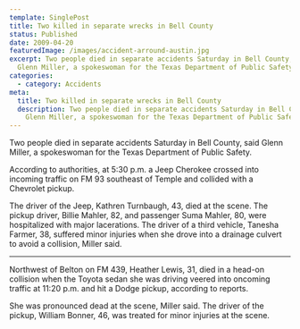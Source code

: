 ```yaml
---
template: SinglePost
title: Two killed in separate wrecks in Bell County
status: Published
date: 2009-04-20
featuredImage: /images/accident-arround-austin.jpg
excerpt: Two people died in separate accidents Saturday in Bell County, said
  Glenn Miller, a spokeswoman for the Texas Department of Public Safety.
categories:
  - category: Accidents
meta:
  title: Two killed in separate wrecks in Bell County
  description: Two people died in separate accidents Saturday in Bell County, said
    Glenn Miller, a spokeswoman for the Texas Department of Public Safety.
---
```

<!--StartFragment-->

Two people died in separate accidents Saturday in Bell County, said Glenn Miller, a spokeswoman for the Texas Department of Public Safety.

According to authorities, at 5:30 p.m. a Jeep Cherokee crossed into incoming traffic on FM 93 southeast of Temple and collided with a Chevrolet pickup.

The driver of the Jeep, Kathren Turnbaugh, 43, died at the scene. The pickup driver, Billie Mahler, 82, and passenger Suma Mahler, 80, were hospitalized with major lacerations. The driver of a third vehicle, Tanesha Farmer, 38, suffered minor injuries when she drove into a drainage culvert to avoid a collision, Miller said.

- - -

Northwest of Belton on FM 439, Heather Lewis, 31, died in a head-on collision when the Toyota sedan she was driving veered into oncoming traffic at 11:20 p.m. and hit a Dodge pickup, according to reports.

She was pronounced dead at the scene, Miller said. The driver of the pickup, William Bonner, 46, was treated for minor injuries at the scene.

<!--EndFragment-->